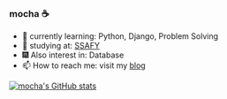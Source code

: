 ### mocha ☕

- 🌱 currently learning: Python, Django, Problem Solving
- 🔭 studying at: [SSAFY](https://www.ssafy.com/)
- 🎆 Also interest in: Database
- 📫 How to reach me: visit my [blog](https://dev-mocha.tistory.com/)


[![mocha's GitHub stats](https://github-readme-stats.vercel.app/api?username=mocha-123&hide=stars&count_private=true&show_icons=true&theme=buefy)](https://github.com/anuraghazra/github-readme-stats)

<!--
**mocha-123/mocha-123** is a ✨ _special_ ✨ repository because its `README.md` (this file) appears on your GitHub profile.

Here are some ideas to get you started:

- 🔭 I’m currently working on ...
- 🌱 I’m currently learning ...
- 👯 I’m looking to collaborate on ...
- 🤔 I’m looking for help with ...
- 💬 Ask me about ...
- 📫 How to reach me: ...
- 😄 Pronouns: ...
- ⚡ Fun fact: ...
-->
